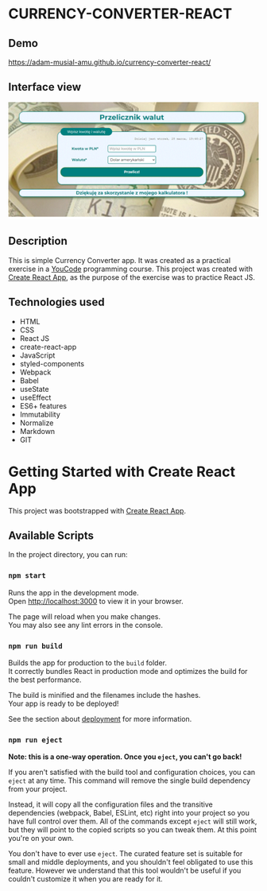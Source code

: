 # CURRENCY-CONVERTER-REACT
## Demo
https://adam-musial-amu.github.io/currency-converter-react/

## Interface view
![CURRENCY-CONVERTER](public/interface_view.gif)
## Description
This is simple Currency Converter app. It was created as a practical exercise in a [YouCode](https://www.facebook.com/youcodepl) programming course. This project was created with [Create React App](https://github.com/facebook/create-react-app), as the purpose of the exercise was to practice React JS.
## Technologies used
- HTML
- CSS
- React JS
- create-react-app
- JavaScript
- styled-components
- Webpack
- Babel
- useState
- useEffect
- ES6+ features
- Immutability
- Normalize
- Markdown
- GIT
# Getting Started with Create React App

This project was bootstrapped with [Create React App](https://github.com/facebook/create-react-app).

## Available Scripts

In the project directory, you can run:

### `npm start`

Runs the app in the development mode.\
Open [http://localhost:3000](http://localhost:3000) to view it in your browser.

The page will reload when you make changes.\
You may also see any lint errors in the console.

### `npm run build`

Builds the app for production to the `build` folder.\
It correctly bundles React in production mode and optimizes the build for the best performance.

The build is minified and the filenames include the hashes.\
Your app is ready to be deployed!

See the section about [deployment](https://facebook.github.io/create-react-app/docs/deployment) for more information.

### `npm run eject`

**Note: this is a one-way operation. Once you `eject`, you can't go back!**

If you aren't satisfied with the build tool and configuration choices, you can `eject` at any time. This command will remove the single build dependency from your project.

Instead, it will copy all the configuration files and the transitive dependencies (webpack, Babel, ESLint, etc) right into your project so you have full control over them. All of the commands except `eject` will still work, but they will point to the copied scripts so you can tweak them. At this point you're on your own.

You don't have to ever use `eject`. The curated feature set is suitable for small and middle deployments, and you shouldn't feel obligated to use this feature. However we understand that this tool wouldn't be useful if you couldn't customize it when you are ready for it.

